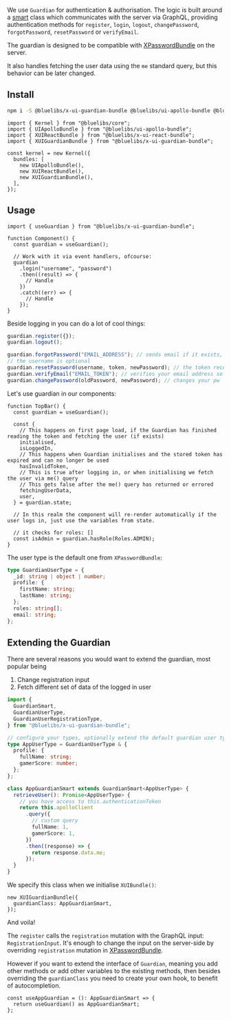 We use `Guardian` for authentication & authorisation. The logic is built around a [smart](package-smart) class which communicates with the server via GraphQL, providing authentication methods for `register`, `login`, `logout`, `changePassword`, `forgotPassword`, `resetPassword` or `verifyEmail`.

The guardian is designed to be compatible with [XPasswordBundle](package-x-password-bundle) on the server.

It also handles fetching the user data using the `me` standard query, but this behavior can be later changed.

## Install

```bash
npm i -S @bluelibs/x-ui-guardian-bundle @bluelibs/ui-apollo-bundle @bluelibs/x-ui-react-bundle
```

```tsx
import { Kernel } from "@bluelibs/core";
import { UIApolloBundle } from "@bluelibs/ui-apollo-bundle";
import { XUIReactBundle } from "@bluelibs/x-ui-react-bundle";
import { XUIGuardianBundle } from "@bluelibs/x-ui-guardian-bundle";

const kernel = new Kernel({
  bundles: [
    new UIApolloBundle(),
    new XUIReactBundle(),
    new XUIGuardianBundle(),
  ],
});
```

## Usage

```tsx
import { useGuardian } from "@bluelibs/x-ui-guardian-bundle";

function Component() {
  const guardian = useGuardian();

  // Work with it via event handlers, ofcourse:
  guardian
    .login("username", "password")
    .then((result) => {
      // Handle
    })
    .catch((err) => {
      // Handle
    });
}
```

Beside logging in you can do a lot of cool things:

```ts
guardian.register({});
guardian.logout();

guardian.forgotPassword("EMAIL_ADDRESS"); // sends email if it exists, does not expose
// the username is optional
guardian.resetPassword(username, token, newPassword); // the token received by email from forgot pass
guardian.verifyEmail("EMAIL_TOKEN"); // verifies your email address so it marks it in the database
guardian.changePassword(oldPassword, newPassword); // changes your pw
```

Let's use guardian in our components:

```tsx
function TopBar() {
  const guardian = useGuardian();

  const {
    // This happens on first page load, if the Guardian has finished reading the token and fetching the user (if exists)
    initialised,
    isLoggedIn,
    // This happens when Guardian initialises and the stored token has expired and can no longer be used
    hasInvalidToken,
    // This is true after logging in, or when initialising we fetch the user via me() query
    // This gets false after the me() query has returned or errored
    fetchingUserData,
    user,
  } = guardian.state;

  // In this realm the component will re-render automatically if the user logs in, just use the variables from state.

  // it checks for roles: []
  const isAdmin = guardian.hasRole(Roles.ADMIN);
}
```

The user type is the default one from `XPasswordBundle`:

```ts
type GuardianUserType = {
  _id: string | object | number;
  profile: {
    firstName: string;
    lastName: string;
  };
  roles: string[];
  email: string;
};
```

## Extending the Guardian

There are several reasons you would want to extend the guardian, most popular being

1. Change registration input
2. Fetch different set of data of the logged in user

```ts
import {
  GuardianSmart,
  GuardianUserType,
  GuardianUserRegistrationType,
} from "@bluelibs/x-ui-guardian-bundle";

// configure your types, optionally extend the default guardian user types we imported
type AppUserType = GuardianUserType & {
  profile: {
    fullName: string;
    gamerScore: number;
  };
};

class AppGuardianSmart extends GuardianSmart<AppUserType> {
  retrieveUser(): Promise<AppUserType> {
    // you have access to this.authenticationToken
    return this.apolloClient
      .query({
        // custom query
        fullName: 1,
        gamerScore: 1,
      })
      .then((response) => {
        return response.data.me;
      });
  }
}
```

We specify this class when we initialise `XUIBundle()`:

```tsx
new XUIGuardianBundle({
  guardianClass: AppGuardianSmart,
});
```

And voila!

The `register` calls the `registration` mutation with the GraphQL input: `RegistrationInput`. It's enough to change the input on the server-side by overriding `registration` mutation in [XPasswordBundle](package-x-password-bundle).

However if you want to extend the interface of `Guardian`, meaning you add other methods or add other variables to the existing methods, then besides overriding the `guardianClass` you need to create your own hook, to benefit of autocompletion.

```tsx
const useAppGuardian = (): AppGuardianSmart => {
  return useGuardian() as AppGuardianSmart;
};
```
